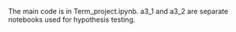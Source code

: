 The main code is in Term_project.ipynb. a3_1 and a3_2 are separate notebooks used for hypothesis testing. 
